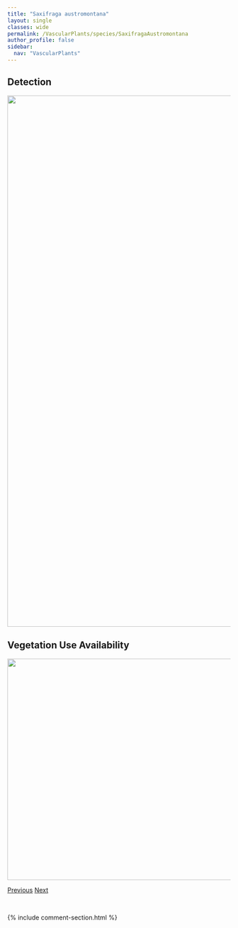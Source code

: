 ```yaml
---
title: "Saxifraga austromontana"
layout: single
classes: wide
permalink: /VascularPlants/species/SaxifragaAustromontana
author_profile: false
sidebar:
  nav: "VascularPlants"
---
```


<h2>Detection</h2>

<a href="https://drive.google.com/uc?export=view&id=1VvsC2khb2h8VWSSEipLVIemXZINcMQ_e">
<img src="https://drive.google.com/uc?export=view&id=1VvsC2khb2h8VWSSEipLVIemXZINcMQ_e" height = "1200" width = "800">
</a>


<h2>Vegetation Use Availability</h2>

<a href="https://drive.google.com/uc?export=view&id=1l-siT1ZlkgAhix319bpg3hAwx83td6y6">
<img src="https://drive.google.com/uc?export=view&id=1l-siT1ZlkgAhix319bpg3hAwx83td6y6" height = "500" width = "1000">
</a>


<a href="/DevelopmentWebsite/VascularPlants/species/SaxifragaAizoides" class="pagination--pager" title="Saxifraga aizoides">Previous</a> <a href="/DevelopmentWebsite/VascularPlants/species/SaxifragaCernua" class="pagination--pager" title="Saxifraga cernua">Next</a>

<p>&nbsp;</p>

{% include comment-section.html %}
